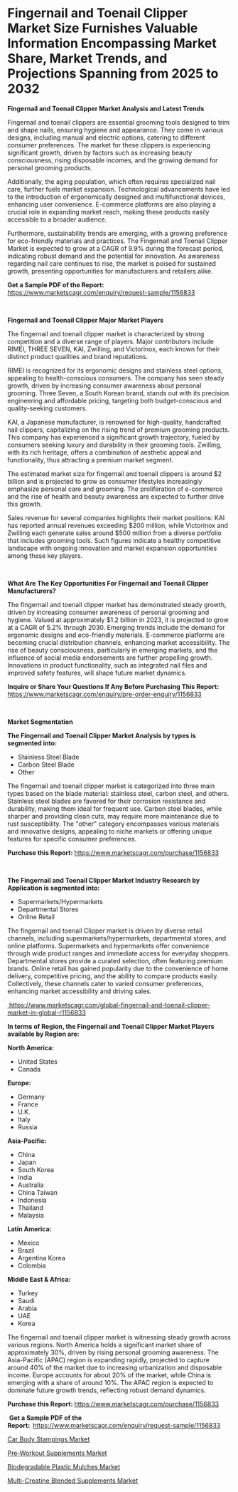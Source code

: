 <p><h1>Fingernail and Toenail Clipper Market Size Furnishes Valuable Information Encompassing Market Share, Market Trends, and Projections Spanning from 2025 to 2032</h1></p><p><strong>Fingernail and Toenail Clipper Market Analysis and Latest Trends</strong></p>
<p><p>Fingernail and toenail clippers are essential grooming tools designed to trim and shape nails, ensuring hygiene and appearance. They come in various designs, including manual and electric options, catering to different consumer preferences. The market for these clippers is experiencing significant growth, driven by factors such as increasing beauty consciousness, rising disposable incomes, and the growing demand for personal grooming products. </p><p>Additionally, the aging population, which often requires specialized nail care, further fuels market expansion. Technological advancements have led to the introduction of ergonomically designed and multifunctional devices, enhancing user convenience. E-commerce platforms are also playing a crucial role in expanding market reach, making these products easily accessible to a broader audience. </p><p>Furthermore, sustainability trends are emerging, with a growing preference for eco-friendly materials and practices. The Fingernail and Toenail Clipper Market is expected to grow at a CAGR of 9.9% during the forecast period, indicating robust demand and the potential for innovation. As awareness regarding nail care continues to rise, the market is poised for sustained growth, presenting opportunities for manufacturers and retailers alike.</p></p>
<p><strong>Get a Sample PDF of the Report:&nbsp;</strong> <a href="https://www.marketscagr.com/enquiry/request-sample/1156833?utm_campaign=2115&utm_medium=2&utm_source=Github&utm_content=ia&utm_term=21032025&utm_id=fingernail-and-toenail-clipper">https://www.marketscagr.com/enquiry/request-sample/1156833</a></p>
<p>&nbsp;</p>
<p><strong>Fingernail and Toenail Clipper Major Market Players</strong></p>
<p><p>The fingernail and toenail clipper market is characterized by strong competition and a diverse range of players. Major contributors include RIMEI, THREE SEVEN, KAI, Zwilling, and Victorinox, each known for their distinct product qualities and brand reputations. </p><p>RIMEI is recognized for its ergonomic designs and stainless steel options, appealing to health-conscious consumers. The company has seen steady growth, driven by increasing consumer awareness about personal grooming. Three Seven, a South Korean brand, stands out with its precision engineering and affordable pricing, targeting both budget-conscious and quality-seeking customers.</p><p>KAI, a Japanese manufacturer, is renowned for high-quality, handcrafted nail clippers, capitalizing on the rising trend of premium grooming products. This company has experienced a significant growth trajectory, fueled by consumers seeking luxury and durability in their grooming tools. Zwilling, with its rich heritage, offers a combination of aesthetic appeal and functionality, thus attracting a premium market segment.</p><p>The estimated market size for fingernail and toenail clippers is around $2 billion and is projected to grow as consumer lifestyles increasingly emphasize personal care and grooming. The proliferation of e-commerce and the rise of health and beauty awareness are expected to further drive this growth.</p><p>Sales revenue for several companies highlights their market positions: KAI has reported annual revenues exceeding $200 million, while Victorinox and Zwilling each generate sales around $500 million from a diverse portfolio that includes grooming tools. Such figures indicate a healthy competitive landscape with ongoing innovation and market expansion opportunities among these key players.</p></p>
<p>&nbsp;</p>
<p><strong>What Are The Key Opportunities For Fingernail and Toenail Clipper Manufacturers?</strong></p>
<p><p>The fingernail and toenail clipper market has demonstrated steady growth, driven by increasing consumer awareness of personal grooming and hygiene. Valued at approximately $1.2 billion in 2023, it is projected to grow at a CAGR of 5.2% through 2030. Emerging trends include the demand for ergonomic designs and eco-friendly materials. E-commerce platforms are becoming crucial distribution channels, enhancing market accessibility. The rise of beauty consciousness, particularly in emerging markets, and the influence of social media endorsements are further propelling growth. Innovations in product functionality, such as integrated nail files and improved safety features, will shape future market dynamics.</p></p>
<p><strong>Inquire or Share Your Questions If Any Before Purchasing This Report:</strong> <a href="https://www.marketscagr.com/enquiry/pre-order-enquiry/1156833?utm_campaign=2115&utm_medium=2&utm_source=Github&utm_content=ia&utm_term=21032025&utm_id=fingernail-and-toenail-clipper">https://www.marketscagr.com/enquiry/pre-order-enquiry/1156833</a></p>
<p>&nbsp;</p>
<p><strong>Market Segmentation</strong></p>
<p><strong>The Fingernail and Toenail Clipper Market Analysis by types is segmented into:</strong></p>
<p><ul><li>Stainless Steel Blade</li><li>Carbon Steel Blade</li><li>Other</li></ul></p>
<p><p>The fingernail and toenail clipper market is categorized into three main types based on the blade material: stainless steel, carbon steel, and others. Stainless steel blades are favored for their corrosion resistance and durability, making them ideal for frequent use. Carbon steel blades, while sharper and providing clean cuts, may require more maintenance due to rust susceptibility. The "other" category encompasses various materials and innovative designs, appealing to niche markets or offering unique features for specific consumer preferences.</p></p>
<p><strong>Purchase this Report:&nbsp;</strong><a href="https://www.marketscagr.com/purchase/1156833?utm_campaign=2115&utm_medium=2&utm_source=Github&utm_content=ia&utm_term=21032025&utm_id=fingernail-and-toenail-clipper">https://www.marketscagr.com/purchase/1156833</a></p>
<p>&nbsp;</p>
<p><strong>The Fingernail and Toenail Clipper Market Industry Research by Application is segmented into:</strong></p>
<p><ul><li>Supermarkets/Hypermarkets</li><li>Departmental Stores</li><li>Online Retail</li></ul></p>
<p><p>The fingernail and toenail Clipper market is driven by diverse retail channels, including supermarkets/hypermarkets, departmental stores, and online platforms. Supermarkets and hypermarkets offer convenience through wide product ranges and immediate access for everyday shoppers. Departmental stores provide a curated selection, often featuring premium brands. Online retail has gained popularity due to the convenience of home delivery, competitive pricing, and the ability to compare products easily. Collectively, these channels cater to varied consumer preferences, enhancing market accessibility and driving sales.</p></p>
<p><a href="https://www.marketscagr.com/global-fingernail-and-toenail-clipper-market-in-global-r1156833?utm_campaign=2115&utm_medium=2&utm_source=Github&utm_content=ia&utm_term=21032025&utm_id=fingernail-and-toenail-clipper">&nbsp;https://www.marketscagr.com/global-fingernail-and-toenail-clipper-market-in-global-r1156833</a></p>
<p><strong>In terms of Region, the Fingernail and Toenail Clipper Market Players available by Region are:</strong></p>
<p>
    <p> <strong> North America: </strong>
        <ul>
            <li>United States</li>
            <li>Canada</li>
        </ul>
        </p> 
    <p> <strong> Europe: </strong>
        <ul>
            <li>Germany</li>
            <li>France</li>
            <li>U.K.</li>
            <li>Italy</li>
            <li>Russia</li>
        </ul>
        </p> 
    <p> <strong> Asia-Pacific: </strong>
        <ul>
            <li>China</li>
            <li>Japan</li>
            <li>South Korea</li>
            <li>India</li>
            <li>Australia</li>
            <li>China Taiwan</li>
            <li>Indonesia</li>
            <li>Thailand</li>
            <li>Malaysia</li>
        </ul>
        </p> 
    <p> <strong> Latin America: </strong>
        <ul>
            <li>Mexico</li>
            <li>Brazil</li>
            <li>Argentina Korea</li>
            <li>Colombia</li>
        </ul>
        </p> 
    <p> <strong> Middle East & Africa: </strong>
        <ul>
            <li>Turkey</li>
            <li>Saudi</li>
            <li>Arabia</li>
            <li>UAE</li>
            <li>Korea</li>
        </ul>
    </p>
    </p>
<p><p>The fingernail and toenail clipper market is witnessing steady growth across various regions. North America holds a significant market share of approximately 30%, driven by rising personal grooming awareness. The Asia-Pacific (APAC) region is expanding rapidly, projected to capture around 40% of the market due to increasing urbanization and disposable income. Europe accounts for about 20% of the market, while China is emerging with a share of around 10%. The APAC region is expected to dominate future growth trends, reflecting robust demand dynamics.</p></p>
<p><strong>Purchase this Report: </strong><a href="https://www.marketscagr.com/purchase/1156833?utm_campaign=2115&utm_medium=2&utm_source=Github&utm_content=ia&utm_term=21032025&utm_id=fingernail-and-toenail-clipper">https://www.marketscagr.com/purchase/1156833</a></p>
<p>&nbsp;<strong>Get a Sample PDF of the Report:&nbsp;&nbsp;</strong><a href="https://www.marketscagr.com/enquiry/request-sample/1156833?utm_campaign=2115&utm_medium=2&utm_source=Github&utm_content=ia&utm_term=21032025&utm_id=fingernail-and-toenail-clipper">https://www.marketscagr.com/enquiry/request-sample/1156833</a></p>
<p><strong></strong></p>
<p><p><a href="https://github.com/sofayahoo2023/Market-Research-Report-List-7/blob/main/car-body-stampings-market.md?utm_campaign=2115&utm_medium=2&utm_source=Github&utm_content=ia&utm_term=21032025&utm_id=fingernail-and-toenail-clipper">Car Body Stampings Market</a></p><p><a href="https://github.com/irisadoranrx/Market-Research-Report-List-1/blob/main/pre-workout-supplements-market.md?utm_campaign=2115&utm_medium=2&utm_source=Github&utm_content=ia&utm_term=21032025&utm_id=fingernail-and-toenail-clipper">Pre-Workout Supplements Market</a></p><p><a href="https://github.com/sionepeppess/Market-Research-Report-List-1/blob/main/biodegradable-plastic-mulches-market.md?utm_campaign=2115&utm_medium=2&utm_source=Github&utm_content=ia&utm_term=21032025&utm_id=fingernail-and-toenail-clipper">Biodegradable Plastic Mulches Market</a></p><p><a href="https://github.com/suzorfazlikb/Market-Research-Report-List-1/blob/main/multi-creatine-blended-supplements-market.md?utm_campaign=2115&utm_medium=2&utm_source=Github&utm_content=ia&utm_term=21032025&utm_id=fingernail-and-toenail-clipper">Multi-Creatine Blended Supplements Market</a></p></p>